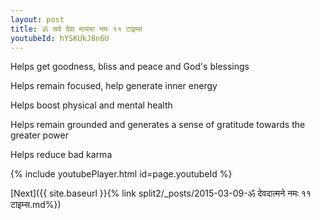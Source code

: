 ```yaml
---
layout: post
title: ॐ सर्व देवा मायया नमः ११ टाइम्स
youtubeId: hYSKUkJ8n6U
---
```

 
 
Helps get goodness, bliss and peace and God's blessings
 
Helps remain focused, help generate inner energy 
 
Helps boost physical and mental health 
 
Helps remain grounded and generates a sense of gratitude towards the greater power 
 
Helps reduce bad karma
 
 
 
 


{% include youtubePlayer.html id=page.youtubeId %}
 
[Next]({{ site.baseurl }}{% link  split2/_posts/2015-03-09-ॐ देवदात्मने नमः ११ टाइम्स.md%})
 
